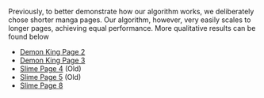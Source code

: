 [//]: # "
Show several visual examples of inputs/outputs of your system (success cases and failures) that help us better understand your approach.
"
Previously, to better demonstrate how our algorithm works, we deliberately chose shorter manga pages. Our algorithm, however,
very easily scales to longer pages, achieving equal performance. More qualitative results can be found below

- [Demon King Page 2](../images/ocr_results/demon_king_page_2/README.md)
- [Demon King Page 3](../images/ocr_results/demon_king_page_3/README.md)
- [Slime Page 4](../images/ocr_results/slime_page_4/README.md) (Old)
- [Slime Page 5](../images/ocr_results/slime_page_5/README.md) (Old)
- [Slime Page 8](../images/ocr_results/demon_king_page_2/README.md)
